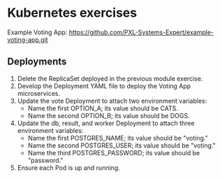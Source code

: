 # Kubernetes exercises

Example Voting App:
https://github.com/PXL-Systems-Expert/example-voting-app.git

## Deployments

1. Delete the ReplicaSet deployed in the previous module exercise.
1. Develop the Deployment YAML file to deploy the Voting App microservices.
1. Update the vote Deployment to attach two environment variables:
   - Name the first OPTION_A; its value should be CATS.
   - Name the second OPTION_B; its value should be DOGS.
1. Update the db, result, and worker Deployment to attach three environment variables:
   - Name the first POSTGRES_NAME; its value should be "voting."
   - Name the second POSTGRES_USER; its value should be "voting."
   - Name the third POSTGRES_PASSWORD; its value should be "password."
1. Ensure each Pod is up and running.
